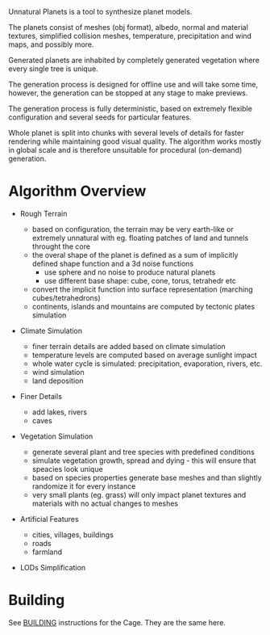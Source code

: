 
Unnatural Planets is a tool to synthesize planet models.

The planets consist of meshes (obj format), albedo, normal and material textures, simplified collision meshes, temperature, precipitation and wind maps, and possibly more.

Generated planets are inhabited by completely generated vegetation where every single tree is unique.

The generation process is designed for offline use and will take some time, however, the generation can be stopped at any stage to make previews.

The generation process is fully deterministic, based on extremely flexible configuration and several seeds for particular features.

Whole planet is split into chunks with several levels of details for faster rendering while maintaining good visual quality.
The algorithm works mostly in global scale and is therefore unsuitable for procedural (on-demand) generation.

# Algorithm Overview

- Rough Terrain
  - based on configuration, the terrain may be very earth-like or extremely unnatural with eg. floating patches of land and tunnels throught the core
  - the overal shape of the planet is defined as a sum of implicitly defined shape function and a 3d noise functions
    - use sphere and no noise to produce natural planets
	- use different base shape: cube, cone, torus, tetrahedr etc
  - convert the implicit function into surface representation (marching cubes/tetrahedrons)
  - continents, islands and mountains are computed by tectonic plates simulation

- Climate Simulation
  - finer terrain details are added based on climate simulation
  - temperature levels are computed based on average sunlight impact
  - whole water cycle is simulated: precipitation, evaporation, rivers, etc.
  - wind simulation
  - land deposition

- Finer Details
  - add lakes, rivers
  - caves

- Vegetation Simulation
  - generate several plant and tree species with predefined conditions
  - simulate vegetation growth, spread and dying - this will ensure that speacies look unique
  - based on species properties generate base meshes and than slightly randomize it for every instance
  - very small plants (eg. grass) will only impact planet textures and materials with no actual changes to meshes

- Artificial Features
  - cities, villages, buildings
  - roads
  - farmland

- LODs Simplification

# Building

See [BUILDING](https://github.com/ucpu/cage/blob/master/BUILDING.md) instructions for the Cage. They are the same here.
